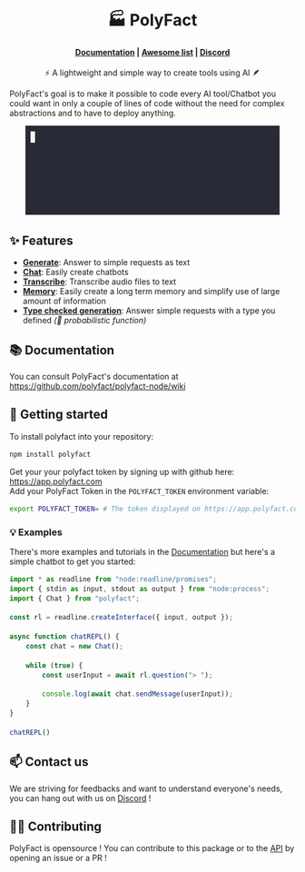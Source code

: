 <h1 align="center">🏭 PolyFact</h1>

<h4 align="center">
    <a href="https://github.com/polyfact/polyfact-node/wiki">Documentation</a> |
    <a href="https://github.com/polyfact/awesome-polyfact">Awesome list</a> |
    <a href="https://discord.gg/8mkBfDXNTM">Discord</a>
</h4>

<p align="center">⚡ A lightweight and simple way to create tools using AI 🪶</p>

PolyFact's goal is to make it possible to code every AI tool/Chatbot you could want in only a couple of lines of code without the need for complex abstractions and to have to deploy anything.

<p align="center"><img src="demo.gif" /></p>

## ✨ Features
- **[Generate](https://github.com/polyfact/polyfact-node/wiki/generate)**: Answer to simple requests as text
- **[Chat](https://github.com/polyfact/polyfact-node/wiki/chat)**: Easily create chatbots
- **[Transcribe](https://github.com/polyfact/polyfact-node/wiki/transcribe)**: Transcribe audio files to text
- **[Memory](https://github.com/polyfact/polyfact-node/wiki/memory)**: Easily create a long term memory and simplify use of large amount of information
- **[Type checked generation](https://github.com/polyfact/polyfact-node/wiki/generateWithType)**: Answer simple requests with a type you defined *(🎲 probabilistic function)*

## 📚 Documentation

You can consult PolyFact's documentation at https://github.com/polyfact/polyfact-node/wiki

## 🚀 Getting started

To install polyfact into your repository:

```bash
npm install polyfact
```

Get your your polyfact token by signing up with github here: https://app.polyfact.com<br/>
Add your PolyFact Token in the `POLYFACT_TOKEN` environment variable:

```bash
export POLYFACT_TOKEN= # The token displayed on https://app.polyfact.com
```

### 💡 Examples

There's more examples and tutorials in the [Documentation](https://github.com/polyfact/polyfact-node/wiki) but here's a simple chatbot to get you started:

```js
import * as readline from "node:readline/promises";
import { stdin as input, stdout as output } from "node:process";
import { Chat } from "polyfact";

const rl = readline.createInterface({ input, output });

async function chatREPL() {
    const chat = new Chat();

    while (true) {
        const userInput = await rl.question("> ");

        console.log(await chat.sendMessage(userInput));
    }
}

chatREPL()
```

## 📫 Contact us

We are striving for feedbacks and want to understand everyone's needs, you can hang out with us on [Discord](https://discord.gg/8mkBfDXNTM) !

## 🧑‍💻 Contributing

PolyFact is opensource ! You can contribute to this package or to the [API](https://github.com/polyfact/polyfact-api-go) by opening an issue or a PR !
